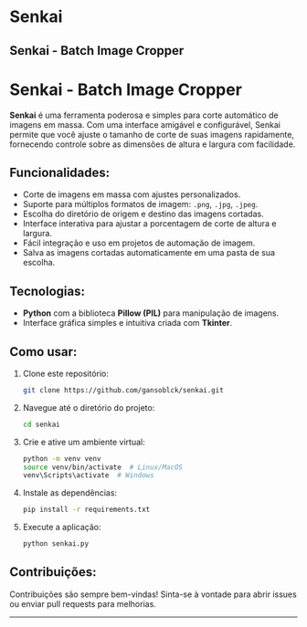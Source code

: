 # Senkai
Senkai - Batch Image Cropper
---

# Senkai - Batch Image Cropper

**Senkai** é uma ferramenta poderosa e simples para corte automático de imagens em massa. Com uma interface amigável e configurável, Senkai permite que você ajuste o tamanho de corte de suas imagens rapidamente, fornecendo controle sobre as dimensões de altura e largura com facilidade.

## Funcionalidades:
- Corte de imagens em massa com ajustes personalizados.
- Suporte para múltiplos formatos de imagem: `.png`, `.jpg`, `.jpeg`.
- Escolha do diretório de origem e destino das imagens cortadas.
- Interface interativa para ajustar a porcentagem de corte de altura e largura.
- Fácil integração e uso em projetos de automação de imagem.
- Salva as imagens cortadas automaticamente em uma pasta de sua escolha.

## Tecnologias:
- **Python** com a biblioteca **Pillow (PIL)** para manipulação de imagens.
- Interface gráfica simples e intuitiva criada com **Tkinter**.

## Como usar:
1. Clone este repositório:
   ```bash
   git clone https://github.com/gansoblck/senkai.git
   ```
2. Navegue até o diretório do projeto:
   ```bash
   cd senkai
   ```
3. Crie e ative um ambiente virtual:
   ```bash
   python -m venv venv
   source venv/bin/activate  # Linux/MacOS
   venv\Scripts\activate  # Windows
   ```
4. Instale as dependências:
   ```bash
   pip install -r requirements.txt
   ```
5. Execute a aplicação:
   ```bash
   python senkai.py
   ```

## Contribuições:
Contribuições são sempre bem-vindas! Sinta-se à vontade para abrir issues ou enviar pull requests para melhorias.

---
